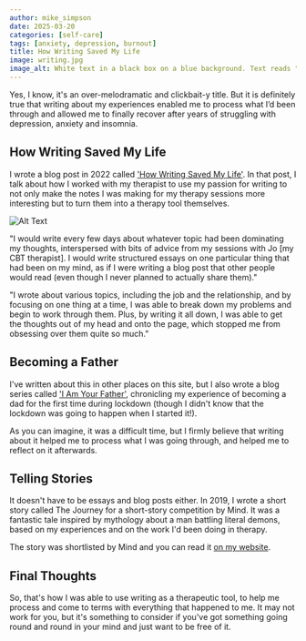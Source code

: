 ```yaml
---
author: mike_simpson
date: 2025-03-20
categories: [self-care]
tags: [anxiety, depression, burnout]
title: How Writing Saved My Life
image: writing.jpg
image_alt: White text in a black box on a blue background. Text reads "How writing saved my life. Writing about my experiences enabled me to process what I'd been going through and allowed me to finally recover after years of struggling with depression, anxiety and insomnia.
---
```


Yes, I know, it's an over-melodramatic and clickbait-y title. But it is definitely true that writing about my experiences
enabled me to process what I’d been through and allowed me to finally recover after years of struggling with depression,
anxiety and insomnia.

## How Writing Saved My Life

I wrote a blog post in 2022 called ['How Writing Saved My Life'](https://mdsimpson.co.uk/2022/01/how-writing-saved-my-life/).
In that post, I talk about how I worked with my therapist to use my passion for writing to not only make the notes I was making
for my therapy sessions more interesting but to turn them into a therapy tool themselves.

![Alt Text]({{site.baseurl}}/assets/img/blog/writing.jpg)

"I would write every few days about whatever topic had been dominating my thoughts, interspersed with bits of advice
from my sessions with Jo [my CBT therapist]. I would write structured essays on one particular thing that had been on my mind,
as if I were writing a blog post that other people would read (even though I never planned to actually share them)."

"I wrote about various topics, including the job and the relationship, and by focusing on one thing at a time,
I was able to break down my problems and begin to work through them. Plus, by writing it all down, I was able to get the thoughts
out of my head and onto the page, which stopped me from obsessing over them quite so much."

## Becoming a Father

I've written about this in other places on this site, but I also wrote a blog series called
['I Am Your Father'](https://mdsimpson.co.uk/i-am-your-father), chronicling my experience of becoming a dad for the first time
during lockdown (though I didn't know that the lockdown was going to happen when I started it!).

As you can imagine, it was a difficult time, but I firmly believe that writing about it helped me to process what I was going through,
and helped me to reflect on it afterwards.

## Telling Stories

It doesn't have to be essays and blog posts either. In 2019, I wrote a short story called The Journey for a short-story competition by Mind.
It was a fantastic tale inspired by  mythology about a man battling literal demons, based on my experiences and on the work I'd been doing
in therapy.

The story was shortlisted by Mind and you can read it [on my website](https://mdsimpson.co.uk/2020/05/the-journey/).

## Final Thoughts

So, that's how I was able to use writing as a therapeutic tool, to help me process and come to terms
with everything that happened to me. It may not work for you, but it's something to consider if you've
got something going round and round in your mind and just want to be free of it.
